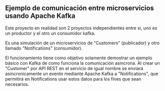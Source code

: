## Ejemplo de comunicación entre microservicios usando Apache Kafka

Este proyecto en realidad son 2 proyectos independientes entre si, uno es un productor y el otro un consumidor kafka.

Es una simulación de un microservicios de "Customers" (publicador) y otro llamado "Notifications" (consumidor).

El funcionamiento tiene como objetivo solamente demostrar un ejemplo básico con Kafka de como funciona la comunicación asincrona. Al crear un "Customer" por API REST en el servicio de igual nombre se enviará asincronicamente un evento mediante Apache Kafka a "Notifications", que permitirá en Notifications usar estos datos para los fines que sean necesarios.

